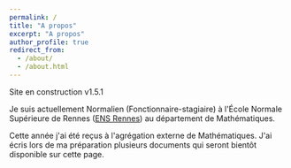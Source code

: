 ```yaml
---
permalink: /
title: "A propos"
excerpt: "A propos"
author_profile: true
redirect_from: 
  - /about/
  - /about.html
---
```


Site en construction v1.5.1


Je suis actuellement Normalien (Fonctionnaire-stagiaire) à l'École Normale Supérieure de Rennes ([ENS Rennes](http://www.ens-rennes.fr)) au département de Mathématiques. 

Cette année j'ai été reçus à l'agrégation externe de Mathématiques. J'ai écris lors de ma préparation plusieurs documents qui seront bientôt disponible sur cette page. 